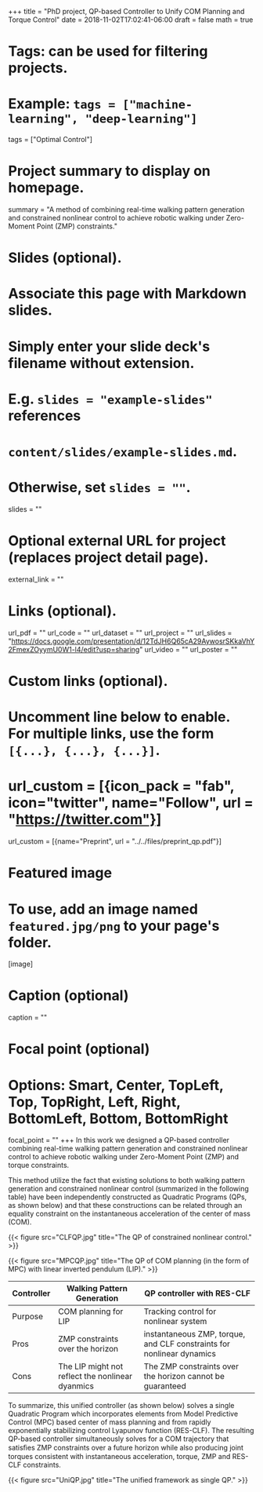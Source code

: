 +++
title = "PhD project, QP-based Controller to Unify COM Planning and Torque Control"
date = 2018-11-02T17:02:41-06:00
draft = false
math = true

# Tags: can be used for filtering projects.
# Example: `tags = ["machine-learning", "deep-learning"]`
tags = ["Optimal Control"]

# Project summary to display on homepage.
summary = "A method of combining real-time walking pattern generation and constrained nonlinear control to achieve robotic walking under Zero-Moment Point (ZMP) constraints."

# Slides (optional).
#   Associate this page with Markdown slides.
#   Simply enter your slide deck's filename without extension.
#   E.g. `slides = "example-slides"` references 
#   `content/slides/example-slides.md`.
#   Otherwise, set `slides = ""`.
slides = ""

# Optional external URL for project (replaces project detail page).
external_link = ""

# Links (optional).
url_pdf = ""
url_code = ""
url_dataset = ""
url_project = ""
url_slides = "https://docs.google.com/presentation/d/12TdJH6Q65cA29AywosrSKkaVhY2FmexZOyymU0W1-l4/edit?usp=sharing"
url_video = ""
url_poster = ""

# Custom links (optional).
#   Uncomment line below to enable. For multiple links, use the form `[{...}, {...}, {...}]`.
# url_custom = [{icon_pack = "fab", icon="twitter", name="Follow", url = "https://twitter.com"}]
url_custom = [{name="Preprint", url = "../../files/preprint_qp.pdf"}]

# Featured image
# To use, add an image named `featured.jpg/png` to your page's folder. 
[image]
  # Caption (optional)
  caption = ""

  # Focal point (optional)
  # Options: Smart, Center, TopLeft, Top, TopRight, Left, Right, BottomLeft, Bottom, BottomRight
  focal_point = ""
+++
In this work we designed a QP-based controller combining real-time walking pattern generation and constrained nonlinear control to achieve robotic walking under Zero-Moment Point (ZMP) and torque constraints. 

This method utilize the fact that existing solutions to both walking pattern generation and constrained nonlinear control (summarized in the following table) have been independently constructed as Quadratic Programs (QPs, as shown below) and that these constructions can be related through an equality constraint on the instantaneous acceleration of the center of mass (COM). 

{{< figure src="CLFQP.jpg" title="The QP of constrained nonlinear control." >}}

{{< figure src="MPCQP.jpg" title="The QP of COM planning (in the form of MPC) with linear inverted pendulum (LIP)." >}}


| Controller                    | Walking Pattern Generation     | QP controller with RES-CLF     |
| ------------------------------| ------------------------------ | ------------------------------ |
| Purpose                       | COM planning for LIP			 | Tracking control for nonlinear system					      |
| Pros                          | ZMP constraints over the horizon  | instantaneous ZMP, torque, and CLF constraints for nonlinear dynamics						  |
| Cons                          | The LIP might not reflect the nonlinear dyanmics | The ZMP constraints over the horizon cannot be guaranteed

To summarize, this unified controller (as shown below) solves a single Quadratic Program which incorporates elements from Model Predictive Control (MPC) based center of mass planning and from rapidly exponentially stabilizing control Lyapunov function (RES-CLF). The resulting QP-based controller simultaneously solves for a COM trajectory that satisﬁes ZMP constraints over a future horizon while also producing joint torques consistent with instantaneous acceleration, torque, ZMP and RES-CLF constraints.

{{< figure src="UniQP.jpg" title="The unified framework as single QP." >}}